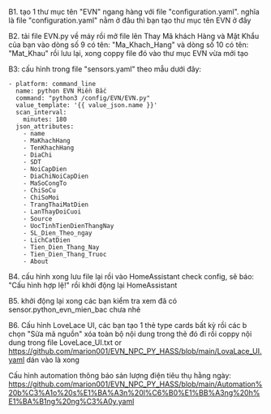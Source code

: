 B1. tạo 1 thư mục tên "EVN" ngang hàng với file "configuration.yaml". nghĩa là file "configuration.yaml" nằm ở đâu thì bạn tạo thư mục tên EVN ở đấy

B2. tải file EVN.py về máy rồi mở file lên Thay Mã khách Hàng và Mật Khẩu của bạn vào  dòng số 9 có tên: "Ma_Khach_Hang" và dòng số 10 có tên: "Mat_Khau" rồi lưu lại, xong coppy file đó  vào thư mục EVN vừa mới tạo

B3: cấu hình trong file "sensors.yaml" theo mẫu dưới đây:


    - platform: command_line
      name: python EVN Miền Bắc
      command: "python3 /config/EVN/EVN.py"
      value_template: '{{ value_json.name }}'
      scan_interval:
        minutes: 180
      json_attributes:
        - name
        - MaKhachHang
        - TenKhachHang
        - DiaChi
        - SDT
        - NoiCapDien
        - DiaChiNoiCapDien
        - MaSoCongTo
        - ChiSoCu
        - ChiSoMoi
        - TrangThaiMatDien
        - LanThayDoiCuoi
        - Source
        - UocTinhTienDienThangNay
        - SL_Dien_Theo_ngay
        - LichCatDien
        - Tien_Dien_Thang_Nay
        - Tien_Dien_Thang_Truoc
        - About
        
B4. cấu hình xong lưu file lại rồi vào HomeAssistant check config, sẽ báo: "Cấu hình hợp lệ!"  rồi khởi động lại HomeAssistant

B5. khởi động lại xong các bạn kiểm tra xem đã có sensor.python_evn_mien_bac chưa nhé

B6. Cấu hình LoveLace UI, các bạn tạo 1 thẻ type cards bất kỳ rồi các b chọn "Sửa mã nguồn" xóa toàn bộ nội dung trong thẻ đó đi rồi coppy nội dung trong file LoveLace_UI.txt or https://github.com/marion001/EVN_NPC_PY_HASS/blob/main/LovaLace_UI.yaml dán vào là xong

Cấu hình automation thông báo sản lượng điện tiêu thụ hằng ngày: https://github.com/marion001/EVN_NPC_PY_HASS/blob/main/Automation%20b%C3%A1o%20s%E1%BA%A3n%20l%C6%B0%E1%BB%A3ng%20h%E1%BA%B1ng%20ng%C3%A0y.yaml
